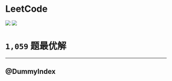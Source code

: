 # LeetCode

[![](https://img.shields.io/badge/Language-Go-%2300ADD8)](https://golang.org/)
[![](https://img.shields.io/badge/AC-@DummyHeadline-%23F781BE)](https://leetcode.cn/u/bygo/)

# `1,059` 题最优解

---
@DummyIndex
---